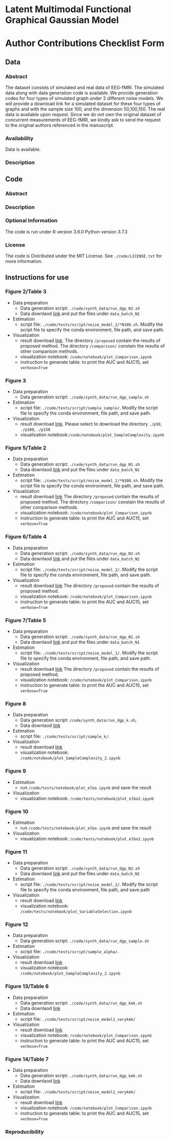 # Latent Multimodal Functional Graphical Gaussian Model



# Author Contributions Checklist Form

## Data 

### Abstract 

The dataset consists of simulated and real data of EEG-fMRI. The simulated data along with data generation code is available. We provide generation codes for four types of simulated graph under 2 different noise models. We will provide a download link for a simulated dataset for these four types of graphs and with the sample size 100, and the dimension 50,100,150. 
The real data is available upon request. Since we do not own the original dataset of  concurrent measurements of EEG-fMRI, we kindly ask to send the request to the original authors referenced in the manuscript. 


### Availability 

Data is available. 

### Description 



## Code

### Abstract 


### Description 


### Optional Information 

The code is run under 
R      version 3.6.0
Python version 3.7.3

### License 

The code is Distributed under the MIT License. See `./code/LICENSE.txt` for more information.


## Instructions for use


### Figure 2/Table 3
* Data preparation
  * Data generation script: `./code/synth_data/run_dgp_N2.sh`
  * Data downlaod [link](https://drive.google.com/drive/folders/1V-UalL77ybJZ8yq7mzkb1o1EeVDLR5Mw?usp=share_link)
  and put the files under `data_batch_N2`
* Estimation 
  * script file: `./code/tests/script/noise_model_2/*N100.sh`.
  Modify the script file to specify the conda environment, file path, and save path.
* Visualization
  * result download [link](https://drive.google.com/drive/folders/1praDtxiYMUVCNnnp30SG3JE5REIVCz7d?usp=sharing). The directory `/proposed` contain the results of proposed method. The directory `/comparison/` constain the results of other comparison methods. 
  * visualization notebook: `/code/notebook/plot_Comparison.ipynb`
  * instruction to generate table:
  to print the AUC and AUC15, set `verbose=True`

### Figure 3
- Data preparation
  - Data generation script: `./code/synth_data/run_dgp_sample.sh`
- Estimation 
  - script file: `./code/tests/script/sample_sample/`.
  Modify the script file to specify the conda environment, file path, and save path.
- Visualization
  - result download [link](https://drive.google.com/drive/folders/1bWxoFzd9dAZn1x7VEulELsUIbO6cAEfk?usp=sharing). Please select to download the directory `./p50`, `./p100`, `./p150` 
  - visualization notebook:`/code/notebook/plot_SampleComplexity.ipynb`

### Figure 5/Table 2
- Data preparation
  - Data generation script: `./code/synth_data/run_dgp_N1.sh`
  - Data downlaod [link](https://drive.google.com/drive/folders/1mTZW2goCCgp7ULKmd4QIxkv95maehpSI?usp=share_link)
  and put the files under `data_batch_N1`
- Estimation 
  - script file: `./code/tests/script/noise_model_1/*N100.sh`.
  Modify the script file to specify the conda environment, file path, and save path.
- Visualization
  - result download [link](https://drive.google.com/drive/folders/1jE8L4OWDd2qURhMALCo9tjrnWQbIWP8u?usp=sharing)
  The directory `/proposed` contain the results of proposed method. The directory `/comparison/` constain the results of other comparison methods. 
  - visualization notebook: `/code/notebook/plot_Comparison.ipynb`
  - instruction to generate table:
  to print the AUC and AUC15, set `verbose=True`

### Figure 6/Table 4
- Data preparation
  - Data generation script: `./code/synth_data/run_dgp_N2.sh`
  - Data downlaod [link](https://drive.google.com/drive/folders/1V-UalL77ybJZ8yq7mzkb1o1EeVDLR5Mw?usp=share_link)
  and put the files under `data_batch_N2`
- Estimation 
  - script file: `./code/tests/script/noise_model_2/`.
  Modify the script file to specify the conda environment, file path, and save path.
- Visualization
  - result download [link](https://drive.google.com/drive/folders/1V-UalL77ybJZ8yq7mzkb1o1EeVDLR5Mw?usp=share_link)
  The directory `/proposed` contain the results of proposed method. 
  - visualization notebook: `/code/notebook/plot_Comparison.ipynb`
  - instruction to generate table:
  to print the AUC and AUC15, set `verbose=True`

### Figure 7/Table 5
- Data preparation
  - Data generation script: `./code/synth_data/run_dgp_N1.sh`
  - Data downlaod [link](https://drive.google.com/drive/folders/1mTZW2goCCgp7ULKmd4QIxkv95maehpSI?usp=share_link)
  and put the files under `data_batch_N1`
- Estimation 
  - script file: `./code/tests/script/noise_model_1/`.
  Modify the script file to specify the conda environment, file path, and save path.
- Visualization
  - result download [link](https://drive.google.com/drive/folders/1jE8L4OWDd2qURhMALCo9tjrnWQbIWP8u?usp=sharing)
  The directory `/proposed` contain the results of proposed method. 
  - visualization notebook: `/code/notebook/plot_Comparison.ipynb`
  - instruction to generate table:
  to print the AUC and AUC15, set `verbose=True`

### Figure 8
- Data preparation
  - Data generation script: `/code/synth_data/run_dgp_k.sh`,
  - Data downlaod [link](https://drive.google.com/drive/folders/151_r-ttGr2uEepZX_jkUz9F3MFl1R0Po?usp=sharing)
- Estimation 
  - script file: `./code/tests/script/sample_k/`.
- Visualization
  - result download [link](https://drive.google.com/drive/folders/1bWxoFzd9dAZn1x7VEulELsUIbO6cAEfk?usp=sharing) 
  - visualization notebook: `/code/notebook/plot_SampleComplexity_2.ipynb`
### Figure 9
- Estimation 
  - run `/code/tests/notebook/plot_elbo.ipynb` and save the result
- Visualization
  - visualization notebook: `/code/tests/notebook/plot_elbo2.ipynb`
### Figure 10
- Estimation 
  - run `/code/tests/notebook/plot_elbo.ipynb` and save the result
- Visualization
  - visualization notebook: `/code/tests/notebook/plot_elbo2.ipynb`
### Figure 11
- Data preparation
  - Data generation script: `./code/synth_data/run_dgp_N2.sh`
  - Data downlaod [link](https://drive.google.com/drive/folders/1V-UalL77ybJZ8yq7mzkb1o1EeVDLR5Mw?usp=share_link)
  and put the files under `data_batch_N2`
- Estimation 
  - script file: `./code/tests/script/noise_model_2/`.
  Modify the script file to specify the conda environment, file path, and save path
- Visualization
  - result download [link](https://drive.google.com/drive/folders/1LjQwRMvyhTJv2HB1xa3-TsCTQCPDp46H?usp=sharing)
  - visualization notebook: `/code/tests/notebook/plot_VariableSelection.ipynb`
### Figure 12
- Data preparation
  - Data generation script: `./code/synth_data/run_dgp_sample.sh`
- Estimation 
  - script file: `./code/tests/script/sample_alpha/`.
- Visualization
  - result download [link](https://drive.google.com/drive/folders/1bWxoFzd9dAZn1x7VEulELsUIbO6cAEfk?usp=sharing) 
  - visualization notebook: `/code/notebook/plot_SampleComplexity_2.ipynb`

### Figure 13/Table 6
- Data preparation
  - Data generation script: `./code/synth_data/run_dgp_kmk.sh`
  - Data downlaod [link](https://drive.google.com/drive/folders/1TYgPNnpni8UV95MzUXu-41vs2GeW-F3i?usp=share_link)
- Estimation 
  - script file: `./code/tests/script/noise_model1_varykmk/`
- Visualization
  - result download [link](https://drive.google.com/drive/folders/1ItaHAojkT2SrK2Ei2bGUU6QJ_WErvej9?usp=sharing)
  - visualization notebook: `/code/notebook/plot_Comparison.ipynb`
  - instruction to generate table: to print the AUC and AUC15, set `verbose=True`
### Figure 14/Table 7
- Data preparation
  - Data generation script: `./code/synth_data/run_dgp_kmk.sh`
  - Data downlaod [link](https://drive.google.com/drive/folders/1TYgPNnpni8UV95MzUXu-41vs2GeW-F3i?usp=share_link)
- Estimation 
  - script file: `./code/tests/script/noise_model1_varykmk/`
- Visualization
  - result download [link](https://drive.google.com/drive/folders/1ItaHAojkT2SrK2Ei2bGUU6QJ_WErvej9?usp=sharing)
  - visualization notebook: `/code/notebook/plot_Comparison.ipynb`
  - instruction to generate table: to print the AUC and AUC15, set `verbose=True`


### Reproducibility 

